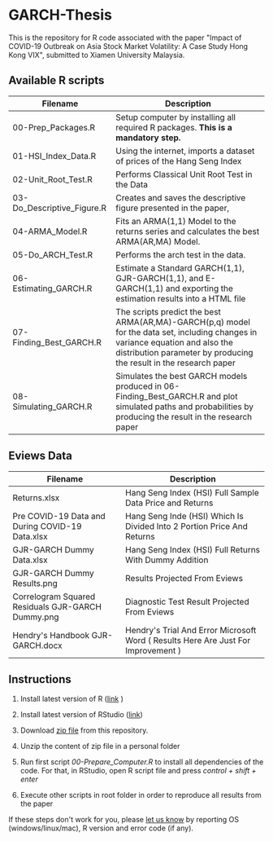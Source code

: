 # GARCH-Thesis

This is the repository for R code associated with the paper "Impact of COVID-19 Outbreak on Asia Stock Market Volatility: A Case Study Hong Kong VIX", submitted to Xiamen University Malaysia.

## Available R scripts

| Filename                              | Description                                                                                        |
|---------------------------------------|----------------------------------------------------------------------------------------------------|
| 00-Prep_Packages.R                    | Setup computer by installing all required R packages. **This is a mandatory step.**                |
| 01-HSI_Index_Data.R                   | Using the internet, imports a dataset of prices of the Hang Seng Index                             |
| 02-Unit_Root_Test.R                   | Performs Classical Unit Root Test in the Data                                                      |
| 03-Do_Descriptive_Figure.R            | Creates and saves the descriptive figure presented in the paper,                                   |
| 04-ARMA_Model.R                       | Fits an ARMA(1,1) Model to the returns series and calculates the best ARMA(AR,MA) Model.                                                                                                                                                                                            |
| 05-Do_ARCH_Test.R                     | Performs the arch test in the data.                                                                |
| 06-Estimating_GARCH.R                 | Estimate a Standard GARCH(1,1), GJR-GARCH(1,1), and E-GARCH(1,1) and exporting the estimation results into a HTML file                                                                                                                                                              |
| 07-Finding_Best_GARCH.R               | The scripts predict the best ARMA(AR,MA)-GARCH(p,q) model for the data set, including changes in variance equation and also the distribution parameter by producing the result in the research paper                                                                         |
| 08-Simulating_GARCH.R                 | Simulates the best GARCH models produced in 06-Finding_Best_GARCH.R and plot simulated paths and probabilities by producing the result in the research paper                                                                                                                        |

## Eviews Data

| Filename                                          | Description                                                                                        |
|---------------------------------------------------|----------------------------------------------------------------------------------------------------|
| Returns.xlsx                                      | Hang Seng Index (HSI) Full Sample Data Price and Returns                                           |
| Pre COVID-19 Data and During COVID-19 Data.xlsx   | Hang Seng Inde (HSI) Which Is Divided Into 2 Portion Price And Returns                             |
| GJR-GARCH Dummy Data.xlsx                         | Hang Seng Index (HSI) Full Returns With Dummy Addition                                             |
| GJR-GARCH Dummy Results.png                       | Results Projected From Eviews                                                                      |
| Correlogram Squared Residuals GJR-GARCH Dummy.png | Diagnostic Test Result Projected From Eviews                                                       |
| Hendry's Handbook GJR-GARCH.docx                  | Hendry's Trial And Error Microsoft Word ( Results Here Are Just For Improvement )                  |

## Instructions

1) Install latest version of R ([link](https://cloud.r-project.org/) )

2) Install latest version of RStudio ([link](https://rstudio.com/products/rstudio/download/))

3) Download [zip file](https://github.com/msperlin/GARCH-RAC/archive/master.zip) from this repository.

4) Unzip the content of zip file in a personal folder

5) Run first script _00-Prepare_Computer.R_ to install all dependencies of the code. For that, in RStudio, open R script file and press _control + shift + enter_

6) Execute other scripts in root folder in order to reproduce all results from the paper

If these steps don't work for you, please [let us know](https://github.com/msperlin/GARCH-RAC/issues) by reporting OS (windows/linux/mac), R version and error code (if any). 
